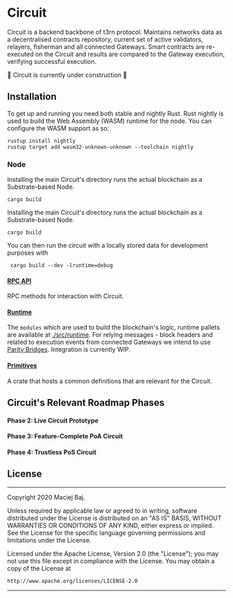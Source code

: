 # Circuit
Circuit is a backend backbone of t3rn protocol. Maintains networks data as a decentralised contracts repository, current set of active validators, relayers, fisherman and all connected Gateways. Smart contracts are re-executed on the Circuit and results are compared to the Gateway execution, verifying successful execution.

🚧 Circuit is currently under construction 🚧

## Installation
To get up and running you need both stable and nightly Rust. Rust nightly is used to build the Web
Assembly (WASM) runtime for the node. You can configure the WASM support as so:

```
rustup install nightly
rustup target add wasm32-unknown-unknown --toolchain nightly
```
### Node 
Installing the main Circuit's directory runs the actual blockchain as a Substrate-based Node.
 ```
 cargo build
 ```

Installing the main Circuit's directory runs the actual blockchain as a Substrate-based Node.
 ```
 cargo build
 ```

You can then run the circuit with a locally stored data for development purposes with 
```
 cargo build --dev -lruntime=debug
```

#### [RPC API](./src/rpc)
RPC methods for interaction with Circuit.

#### [Runtime](./src/runtime)
The `modules` which are used to build the blockchain's logic, runtime pallets are available at [./src/runtime](./src/runtime). For relying messages - block headers and related to execution events from connected Gateways we intend to use [Parity Bridges](https://github.com/paritytech/parity-bridges-common). Integration is currently WIP.

#### [Primitives](./src/primitives)
A crate that hosts a common definitions that are relevant for the Circuit.

## Circuit's Relevant Roadmap Phases
#### Phase 2: Live Circuit Prototype
#### Phase 3: Feature-Complete PoA Circuit
#### Phase 4: Trustless PoS Circuit

## License

---
Copyright 2020 Maciej Baj.

Unless required by applicable law or agreed to in writing, software
distributed under the License is distributed on an "AS IS" BASIS,
WITHOUT WARRANTIES OR CONDITIONS OF ANY KIND, either express or implied.
See the License for the specific language governing permissions and
limitations under the License.

Licensed under the Apache License, Version 2.0 (the "License");
you may not use this file except in compliance with the License.
You may obtain a copy of the License at

    http://www.apache.org/licenses/LICENSE-2.0

---




